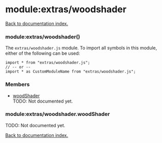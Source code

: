 # module:extras/woodshader

[Back to documentation index.](index.md)

<a name='extras_woodshader'></a>
### module:extras/woodshader()

The <code>extras/woodshader.js</code> module.
To import all symbols in this module, either of the following can be used:

    import * from "extras/woodshader.js";
    // -- or --
    import * as CustomModuleName from "extras/woodshader.js";

### Members

* [woodShader](#extras_woodshader.woodShader)<br>TODO: Not documented yet.

<a name='extras_woodshader.woodShader'></a>
### module:extras/woodshader.woodShader

TODO: Not documented yet.

[Back to documentation index.](index.md)
